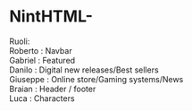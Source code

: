 # NintHTML-

Ruoli:      
Roberto : Navbar        
Gabriel : Featured          
Danilo : Digital new releases/Best sellers         
Giuseppe : Online store/Gaming systems/News         
Braian : Header / footer           
Luca : Characters            

